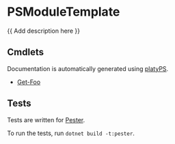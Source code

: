 PSModuleTemplate
================

<!-- To publish to PowerShell Gallery: dotnet build -t:PublishModule -c Release -->
<!-- img src="PSModuleTemplate.svg" alt="PSModuleTemplate icon" align="right" / -->

<!-- Optional badges: -->
<!-- [![PowerShell Gallery Version](https://img.shields.io/powershellgallery/v/PSModuleTemplate)](https://www.powershellgallery.com/packages/PSModuleTemplate/) -->
<!-- [![PowerShell Gallery](https://img.shields.io/powershellgallery/dt/PSModuleTemplate)](https://www.powershellgallery.com/packages/PSModuleTemplate/) -->
<!-- [![Actions Status](https://github.com/AuthorName/PSModuleTemplate/workflows/.NET%20Core/badge.svg)](https://github.com/AuthorName/PSModuleTemplate/actions) -->

{{ Add description here }}

Cmdlets
-------

Documentation is automatically generated using [platyPS](https://github.com/PowerShell/platyPS).

- [Get-Foo](docs/Get-Foo.md)

Tests
-----

Tests are written for [Pester](https://github.com/Pester/Pester).

To run the tests, run `dotnet build -t:pester`.
